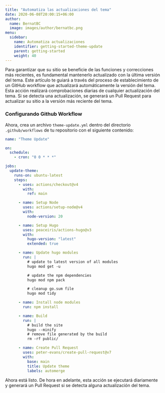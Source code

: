 ```yaml
---
title: "Automatiza las actualizaciones del tema"
date: 2020-06-08T20:00:15+06:00
author:
  name: BernatBC
  image: images/author/bernatbc.png
menu:
  sidebar:
    name: Automatiza actualizaciones
    identifier: getting-started-theme-update
    parent: getting-started
    weight: 40
---
```


Para garantizar que su sitio se beneficie de las funciones y correcciones más recientes, es fundamental mantenerlo actualizado con la última versión del tema. Este artículo te guiará a través del proceso de establecimiento de un GitHub workflow que actualizará automáticamente la versión del tema. Esta acción realizará comprobaciones diarias de cualquier actualización del tema. Si se detecta una actualización, se generará un Pull Request para actualizar su sitio a la versión más reciente del tema.

### Configurando Github Workflow

Ahora, crea un archivo `theme-update.yml` dentro del directorio `.github/workflows`  de tu repositorio con el siguiente contenido:

```yaml
name: "Theme Update"

on:
  schedule:
    - cron: "0 0 * * *"

jobs:
  update-theme:
    runs-on: ubuntu-latest
    steps:
      - uses: actions/checkout@v4
        with:
          ref: main

      - name: Setup Node
        uses: actions/setup-node@v4
        with:
          node-version: 20

      - name: Setup Hugo
        uses: peaceiris/actions-hugo@v3
        with:
          hugo-version: "latest"
          extended: true

      - name: Update hugo modules
        run: |
          # update to latest version of all modules
          hugo mod get -u

          # update the npm dependencies
          hugo mod npm pack

          # cleanup go.sum file
          hugo mod tidy

      - name: Install node modules
        run: npm install

      - name: Build
        run: |
          # build the site
          hugo --minify
          # remove file generated by the build
          rm -rf public/

      - name: Create Pull Request
        uses: peter-evans/create-pull-request@v7
        with:
          base: main
          title: Update theme
          labels: automerge
```

Ahora está listo. De hora en adelante, esta acción se ejecutará diariamente y generará un Pull Request si se detecta alguna actualización del tema.
